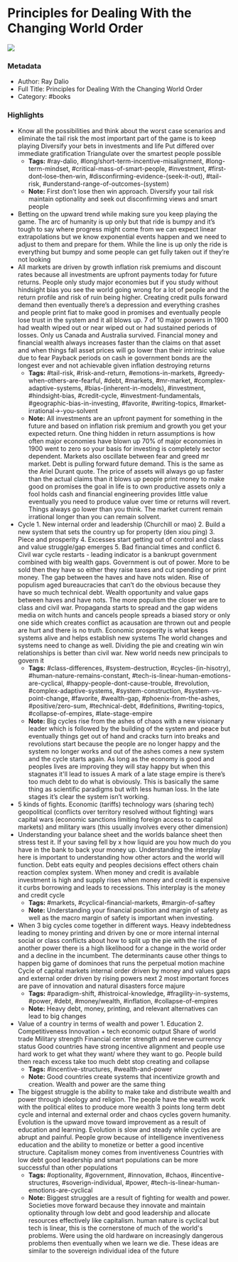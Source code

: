 # Principles for Dealing With the Changing World Order

![](https://readwise-assets.s3.amazonaws.com/static/images/default-book-icon-1.a08c56e2fedd.png)

### Metadata

- Author: Ray Dalio
- Full Title: Principles for Dealing With the Changing World Order
- Category: #books

### Highlights

- Know all the possibilities and think about the worst case scenarios and eliminate the tail risk the most important part of the game is to keep playing Diversify your bets in investments and life Put differed over immediate gratification Triangulate over the smartest people possible
    - **Tags:** #ray-dalio, #long/short-term-incentive-misalignment, #long-term-mindset, #critical-mass-of-smart-people, #investment, #first-dont-lose-then-win, #disconfirming-evidence-(seek-it-out), #tail-risk, #understand-range-of-outcomes-(system)
    - **Note:** First don’t lose then win approach. Diversify your tail risk maintain optionality and seek out disconfirming views and smart people
- Betting on the upward trend while making sure you keep playing the game. The arc of humanity is up only but that ride is bumpy and it’s tough to say where progress might come from we can expect linear extrapolations but we know exponential events happen and we need to adjust to them and prepare for them. While the line is up only the ride is everything but bumpy and some people can get fully taken out if they’re not looking
- All markets are driven by growth inflation risk premiums and discount rates because all investments are upfront payments today for future returns. People only study major economies but if you study without hindsight bias you see the world going wrong for a lot of people and the return profile and risk of ruin being higher. Creating credit pulls forward demand then eventually there’s a depression and everything crashes and people print fiat to make good in promises and eventually people lose trust in the system and it all blows up. 7 of 10 major powers in 1900 had wealth wiped out or near wiped out or had sustained periods of losses. Only us Canada and Australia survived. Financial money and financial wealth always increases faster than the claims on that asset and when things fall asset prices will go lower than their intrinsic value due to fear Payback periods on cash ie government bonds are the longest ever and not achievable given inflation destroying returns
    - **Tags:** #tail-risk, #risk-and-return, #emotions-in-markets, #greedy-when-others-are-fearful, #debt, #markets, #mr-market, #complex-adaptive-systems, #bias-(inherent-in-models), #investment, #hindsight-bias, #credit-cycle, #investment-fundamentals, #geographic-bias-in-investing, #favorite, #writing-topics, #market-irrational->-you-solvent
    - **Note:** All investments are an upfront payment for something in the future and based on inflation risk premium and growth you get your expected return. One thing hidden in return assumptions is how often major economies have blown up 70% of major economies in 1900 went to zero so your basis for investing is completely sector dependent. Markets also oscillate between fear and greed mr market. Debt is pulling forward future demand.
      This is the same as the Ariel Durant quote. The price of assets will always go up faster than the actual claims than it blows up people print money to make good on promises the goal in life is to own productive assets only a fool holds cash and financial engineering provides little value eventually you need to produce value over time or returns will revert. Things always go lower than you think. The market current remain irrational longer than you can remain solvent.
- Cycle 1. New internal order and leadership (Churchill or mao) 2. Build a new system that sets the country up for property (den xiou ping) 3. Piece and prosperity 4. Excesses start getting out of control and class and value struggle/gap emerges 5. Bad financial times and conflict 6. Civil war cycle restarts - leading indicator is a bankrupt government combined with big wealth gaps. Government is out of power. More to be sold then they have so either they raise taxes and cut spending or print money. The gap between the haves and have nots widen. Rise of populism aged bureaucracies that can’t do the obvious because they have so much technical debt. Wealth opportunity and value gaps between haves and have nots. The more populism the closer we are to class and civil war. Propaganda starts to spread and the gap widens media on witch hunts and cancels people spreads a biased story or only one side which creates conflict as acausation are thrown out and people are hurt and there is no truth. Economic prosperity is what keeps systems alive and helps establish new systems The world changes and systems need to change as well. Dividing the pie and creating win win relationships is better than civil war. New world needs new principals to govern it
    - **Tags:** #class-differences, #system-destruction, #cycles-(in-hisotry), #human-nature-remains-constant, #tech-is-linear-human-emotions-are-cyclical, #happy-people-dont-cause-trouble, #revolution, #complex-adaptive-systems, #system-construction, #system-vs-point-change, #favorite, #wealth-gap, #phoenix-from-the-ashes, #positive/zero-sum, #technical-debt, #definitions, #writing-topics, #collapse-of-empires, #late-stage-empire
    - **Note:** Big cycles rise from the ashes of chaos with a new visionary leader which is followed by the building of the system and peace but eventually things get out of hand and cracks turn into breaks and revolutions start because the people are no longer happy and the system no longer works and out of the ashes comes a new system and the cycle starts again. As long as the economy is good and peoples lives are improving they will stay happy but when this stagnates it'll lead to issues
      A mark of a late stage empire is there’s too much debt to do what is obviously. This is basically the same thing as scientific paradigms but with less human loss. In the late stages it’s clear the system isn’t working.
- 5 kinds of fights. Economic (tariffs) technology wars (sharing tech) geopolitical (conflicts over territory resolved without fighting) wars capital wars (economic sanctions limiting foreign access to capital markets) and military wars (this usually involves every other dimension)
- Understanding your balance sheet and the worlds balance sheet then stress test it. If your saving fell by x how liquid are you how much do you have in the bank to back your money up. Understanding the interplay here is important to understanding how other actors and the world will function. Debt eats equity and peoples decisions effect others chain reaction complex system. When money and credit is available investment is high and supply rises when money and credit is expensive it curbs borrowing and leads to recessions. This interplay is the money and credit cycle
    - **Tags:** #markets, #cyclical-financial-markets, #margin-of-saftey
    - **Note:** Understanding your financial position and margin of safety as well as the macro margin of safety is important when investing.
- When 3 big cycles come together in different ways. Heavy indebtedness leading to money printing and driven by one or more internal internal social or class conflicts about how to split up the pie with the rise of another power there is a high likelihood for a change in the world order and a decline in the incumbent. The determinants cause other things to happen big game of dominoes that runs the perpetual motion machine Cycle of capital markets internal order driven by money and values gaps and external order driven by rising powers next 2 most important forces are pave of innovation and natural disasters force majure
    - **Tags:** #paradigm-shift, #histroical-knowledge, #fragility-in-systems, #power, #debt, #money/wealth, #inflation, #collapse-of-empires
    - **Note:** Heavy debt, money, printing, and relevant alternatives can lead to big changes
- Value of a country in terms of wealth and power 1. Education 2. Competitiveness Innovation + tech economic output Share of world trade Military strength Financial center strength and reserve currency status Good countries have strong incentive alignment and people use hard work to get what they want/ where they want to go. People build then reach excess take too much debt stop creating and collapse
    - **Tags:** #incentive-structures, #wealth-and-power
    - **Note:** Good countries create systems that incentivize growth and creation. Wealth and power are the same thing
- The biggest struggle is the ability to make take and distribute wealth and power through ideology and religion. The people have the wealth work with the political elites to produce more wealth 3 points long term debt cycle and internal and external order and chaos cycles govern humanity. Evolution is the upward move toward improvement as a result of education and learning. Evolution is slow and steady while cycles are abrupt and painful. People grow because of intelligence inventiveness education and the ability to monetize or better a good incentive structure. Capitalism money comes from inventiveness Countries with low debt good leadership and smart populations can be more successful than other populations
    - **Tags:** #optionality, #government, #innovation, #chaos, #incentive-structures, #soverign-individual, #power, #tech-is-linear-human-emotions-are-cyclical
    - **Note:** Biggest struggles are a result of fighting for wealth and power. Societies move forward because they innovate and maintain optionality through low debt and good leadership and allocate resources effectively like capitalism. human nature is cyclical but tech is linear, this is the cornerstone of much of the world's problems. Were using the old hardware on increasingly dangerous problems then eventually when we learn we die. These ideas are similar to the sovereign individual idea of the future
